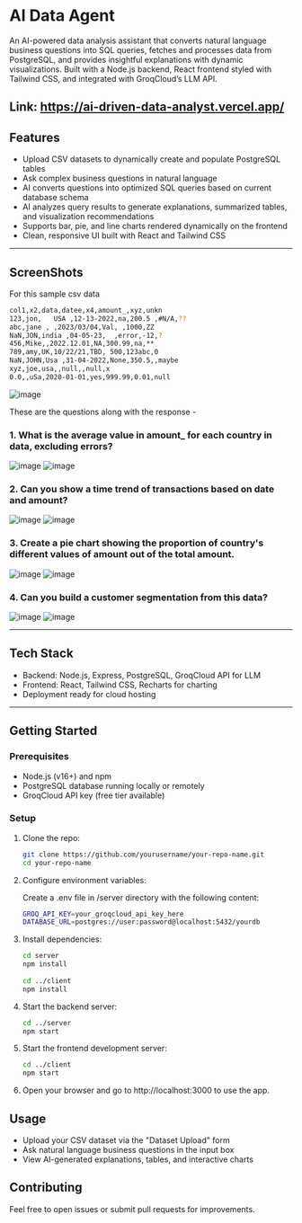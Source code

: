 # AI Data Agent

An AI-powered data analysis assistant that converts natural language business questions into SQL queries, fetches and processes data from PostgreSQL, and provides insightful explanations with dynamic visualizations. Built with a Node.js backend, React frontend styled with Tailwind CSS, and integrated with GroqCloud’s LLM API.

Link: https://ai-driven-data-analyst.vercel.app/
---

## Features

- Upload CSV datasets to dynamically create and populate PostgreSQL tables  
- Ask complex business questions in natural language  
- AI converts questions into optimized SQL queries based on current database schema  
- AI analyzes query results to generate explanations, summarized tables, and visualization recommendations  
- Supports bar, pie, and line charts rendered dynamically on the frontend  
- Clean, responsive UI built with React and Tailwind CSS  

---

## ScreenShots
For this sample csv data 
```bash
col1,x2,data,datee,x4,amount_,xyz,unkn
123,jon,   USA ,12-13-2022,na,200.5 ,#N/A,??
abc,jane , ,2023/03/04,Val, ,1000,ZZ
NaN,JON,india ,04-05-23,  ,error,-12,?
456,Mike,,2022.12.01,NA,300.99,na,**
789,amy,UK,10/22/21,TBD, 500,123abc,0
NaN,JOHN,Usa ,31-04-2022,None,350.5,,maybe
xyz,joe,usa,,null,,null,x
0.0,,uSa,2020-01-01,yes,999.99,0.01,null
```
![image](https://github.com/user-attachments/assets/55ed8cd3-d6e2-454e-8971-3dc045cd570f)

These are the questions along with the response -

### 1. What is the average value in amount_ for each country in data, excluding errors?
![image](https://github.com/user-attachments/assets/d30c5ba3-55db-4ed2-9c90-646831591dea)
![image](https://github.com/user-attachments/assets/17c96e9b-66c7-417e-b80d-0043970b2e9d)

### 2. Can you show a time trend of transactions based on date and amount?
![image](https://github.com/user-attachments/assets/79d92a1f-2f4d-4803-96b2-e9e8f339c55e)
![image](https://github.com/user-attachments/assets/d7a6a702-8be5-445a-bf71-53697daf76aa)

### 3. Create a pie chart showing the proportion of country's different values of amount out of the total amount.
![image](https://github.com/user-attachments/assets/f84fc42d-5ae1-4bce-9ad4-448783f99d64)
![image](https://github.com/user-attachments/assets/94d86bd0-759a-43f1-8700-5fdcd1450208)

### 4. Can you build a customer segmentation from this data?
![image](https://github.com/user-attachments/assets/0a729571-ba1a-4189-84fb-8f2d75d58eb3)
![image](https://github.com/user-attachments/assets/087126c5-1e7f-42af-90c2-062fa66eb6f6)

---

## Tech Stack

- Backend: Node.js, Express, PostgreSQL, GroqCloud API for LLM  
- Frontend: React, Tailwind CSS, Recharts for charting  
- Deployment ready for cloud hosting  

---

## Getting Started

### Prerequisites

- Node.js (v16+) and npm  
- PostgreSQL database running locally or remotely  
- GroqCloud API key (free tier available)  

### Setup

1. Clone the repo:

   ```bash
   git clone https://github.com/yourusername/your-repo-name.git
   cd your-repo-name
   ```
2. Configure environment variables:
   
   Create a .env file in /server directory with the following content:
   ```bash
   GROQ_API_KEY=your_groqcloud_api_key_here
   DATABASE_URL=postgres://user:password@localhost:5432/yourdb
   ```
3. Install dependencies:

   ```bash
   cd server
   npm install
    
   cd ../client
   npm install
   ```
4. Start the backend server:

   ```bash
   cd ../server
   npm start
   ```
5. Start the frontend development server:

   ```bash
   cd ../client
   npm start
   ```
6. Open your browser and go to http://localhost:3000 to use the app.

## Usage

* Upload your CSV dataset via the "Dataset Upload" form
* Ask natural language business questions in the input box
* View AI-generated explanations, tables, and interactive charts

## Contributing

Feel free to open issues or submit pull requests for improvements.

